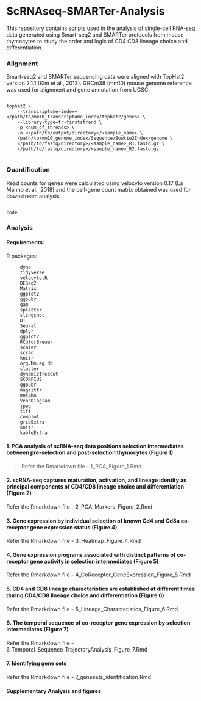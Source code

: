# ScRNAseq-SMARTer-Analysis

This repository contains scripts used in the analysis of single-cell RNA-seq data generated using Smart-seq2 and SMARTer protocols from mouse thymocytes to study the order and logic of CD4 CD8 lineage choice and differentiation.


### Alignment

Smart-seq2 and SMARTer sequencing data were aligned with TopHat2 version 2.1.1 (Kim et al., 2013). GRCm38 (mm10) mouse genome reference was used for alignment and gene annotation from UCSC.

```

tophat2 \
	--transcriptome-index=</path/to/mm10_transcriptome_index/tophat2/genes> \
	--library-type=fr-firststrand \
	-p <num_of_threads> \
	-o </path/to/output/directory>/<sample_name> \
	/path/to/mm10_genome_index/Sequence/Bowtie2Index/genome \
	</path/to/fastq/directory>/<sample_name>_R1.fastq.gz \
	</path/to/fastq/directory>/<sample_name>_R2.fastq.gz


```



### Quantification

Read counts for genes were calculated using velocyto version 0.17 (La Manno et al., 2018) and the cell-gene count matrix obtained was used for downstream analysis.

```

code

```

### Analysis

#### Requirements:

R packages:
```
     dyno
     tidyverse
     velocyto.R
     DESeq2
     Matrix
     ggplot2
     ggpubr
     gam
     splatter
     slingshot
     DT
     Seurat
     dplyr
     ggplot2
     RColorBrewer
     scater
     scran
     knitr
     org.Mm.eg.db
     cluster
     dynamicTreeCut
     SCORPIUS
     ggpubr
     magrittr
     metaMA
     VennDiagram
     jpeg
     tiff
     cowplot
     gridExtra
     knitr
     kableExtra
```



#### 1. PCA analysis of scRNA-seq data positions selection intermediates between pre-selection and post-selection thymocytes (Figure 1)

> Refer the Rmarkdown file - 1_PCA_Figure_1.Rmd

<description>

#### 2. scRNA-seq captures maturation, activation, and lineage identity as principal components of CD4/CD8 lineage choice and differentiation (Figure 2)

Refer the Rmarkdown file - 2_PCA_Markers_Figure_2.Rmd


#### 3. Gene expression by individual selection of known Cd4 and Cd8a co-receptor gene expression status (Figure 4)

Refer the Rmarkdown file - 3_Heatmap_Figure_4.Rmd



#### 4. Gene expression programs associated with distinct patterns of co-receptor gene activity in selection intermediates (Figure 5)

Refer the Rmarkdown file - 4_CoReceptor_GeneExpression_Figure_5.Rmd


#### 5. CD4 and CD8 lineage characteristics are established at different times during CD4/CD8 lineage choice and differentiation (Figure 6)

Refer the Rmarkdown file - 5_Lineage_Characteristics_Figure_6.Rmd

#### 6. The temporal sequence of co-receptor gene expression by selection intermediates (Figure 7)

Refer the Rmarkdown file - 6_Temporal_Sequence_TrajectoryAnalysis_Figure_7.Rmd


#### 7. Identifying gene sets

Refer the Rmarkdown file - 7_genesets_identification.Rmd

#### Supplementary Analysis and figures
